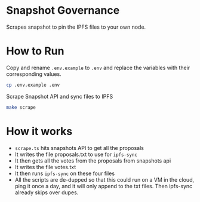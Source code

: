 # Snapshot Governance

Scrapes snapshot to pin the IPFS files to your own node.

# How to Run

Copy and rename `.env.example` to `.env` and replace the variables with their
corresponding values.

```sh
cp .env.example .env
```

Scrape Snapshot API and sync files to IPFS

```sh
make scrape
```

# How it works

- `scrape.ts` hits snapshots API to get all the proposals
- It writes the file proposals.txt to use for `ipfs-sync`
- It then gets all the votes from the proposals from snapshots api
- It writes the file votes.txt
- It then runs `ipfs-sync` on these four files
- All the scripts are de-dupped so that this could run on a VM in the cloud,
  ping it once a day, and it will only append to the txt files. Then ipfs-sync
  already skips over dupes.
